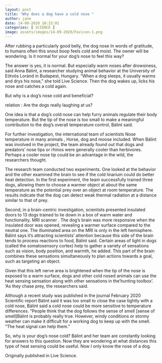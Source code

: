 ```yaml
---
layout: post
title: "Why does a dog have a cold nose "
author: jane 
date: 14-09-2020 10:33:01 
categories: [ SCIENCE ] 
image: assets/images/14-09-2020/Favicon-1.png
---
```

After rubbing a particularly good belly, the dog nose In words of gratitude, to humans often this snout boop feels cold and moist. The owner will be wondering. Is it normal for your dog’s nose to feel this way?

The answer is yes, it is normal. But especially warm noses after drowsiness, said Anna Bálint, a researcher studying animal behavior at the University of Eötvös Loránd in Budapest, Hungary. “When a dog sleeps, it usually warms and drys his nose,” she told Live Science. Then the dog wakes up, licks his nose and catches a cold again.

But why is a dog’s nose cold and beneficial?

relation : Are the dogs really laughing at us?

One idea is that a dog’s cold nose can help furry animals regulate their body temperature. But the tip of the nose is too small to make a meaningful contribution to the dog’s overall temperature control, Bálint said.

For further investigation, the international team of scientists Nose temperature in many animals , Horse, dog and moose included. When Bálint was involved in the project, the team already found out that dogs and predators’ nose tips or rhinos were generally cooler than herbivores. Perhaps a cooler nose tip could be an advantage in the wild, the researchers thought.

The research team conducted two experiments. One looked at the behavior and the other examined the brain to see if the cold linarium could do better heat detection. In the first experiment, the team successfully trained three dogs, allowing them to choose a warmer object at about the same temperature as the potential prey over an object at room temperature. The results indicate that the dog can detect weak thermal radiation at a distance similar to that of prey.

Second, in a brain-centric investigation, scientists presented insulated doors to 13 dogs trained to lie down in a box of warm water and functionality. MRI scanner . The dog’s brain was more responsive when the insulated door was opened, revealing a warmer surface compared to the neutral one. The illuminated area on the MRI is only in the left hemisphere. Bálint says it’s attracting scientists’ attention because this side of the brain tends to process reactions to food, Bálint said. Certain areas of light in dogs (called the somatosensory cortex) help to gather a variety of sensations such as vision, body position, and warmth, he added. This part of the brain combines these sensations simultaneously to plan actions towards a goal, such as targeting an object.

Given that this left nerve area is brightened when the tip of the nose is exposed to a warm surface, dogs and other cold nosed animals can use the heat sensing sensation along with other sensations in the’hunting toolbox’. ‘As they chase prey, the researchers said.

Although a recent study was published in the journal February 2020 Scientific report Bálint said it was too small to close the case tightly with a cold nose, Bálint said a cold nose could be more sensitive to temperature differences. “People think that the dog follows the sense of smell [sense of smell]Bálint is probably really true. However, windy conditions or stormy weather can make it difficult for a working dog to keep up with the smell. “The heat signal can help them.”

So, why is your dog’s nose cold? Bálint and her team are constantly looking for answers to this question. Now they are wondering at what distances this type of heat sensing could be useful. Now I only know the nose of a dog.

Originally published in Live Science.
